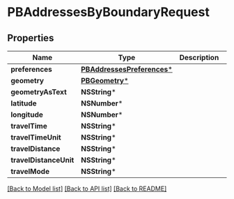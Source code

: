 # PBAddressesByBoundaryRequest

## Properties
Name | Type | Description | Notes
------------ | ------------- | ------------- | -------------
**preferences** | [**PBAddressesPreferences***](PBAddressesPreferences.md) |  | [optional] 
**geometry** | [**PBGeometry***](PBGeometry.md) |  | [optional] 
**geometryAsText** | **NSString*** |  | [optional] 
**latitude** | **NSNumber*** |  | [optional] 
**longitude** | **NSNumber*** |  | [optional] 
**travelTime** | **NSString*** |  | [optional] 
**travelTimeUnit** | **NSString*** |  | [optional] 
**travelDistance** | **NSString*** |  | [optional] 
**travelDistanceUnit** | **NSString*** |  | [optional] 
**travelMode** | **NSString*** |  | [optional] 

[[Back to Model list]](../README.md#documentation-for-models) [[Back to API list]](../README.md#documentation-for-api-endpoints) [[Back to README]](../README.md)


